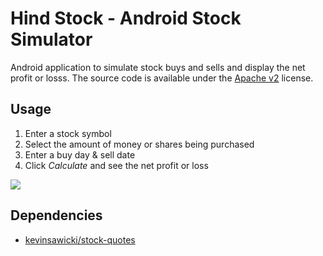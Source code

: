 # Hind Stock - Android Stock Simulator

Android application to simulate stock buys and sells and display the net profit
or losss.  The source code is available under the [Apache v2](http://www.apache.org/licenses/LICENSE-2.0.html)
license.

## Usage

1. Enter a stock symbol
2. Select the amount of money or shares being purchased
3. Enter a buy day & sell date
4. Click *Calculate* and see the net profit or loss

![](http://img.skitch.com/20120318-jbta15rm65p623qd7119fwrx7g.png)

## Dependencies

* [kevinsawicki/stock-quotes](https://github.com/kevinsawicki/stock-quotes)

